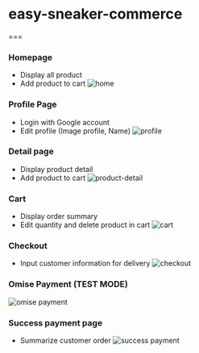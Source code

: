 # easy-sneaker-commerce
===

### Homepage
* Display all product
* Add product to cart
![home](https://github.com/user-attachments/assets/7b5abd52-8a20-4d26-8f5d-37a313244f6e)

### Profile Page
* Login with Google account
* Edit profile (Image profile, Name)
![profile](https://github.com/user-attachments/assets/531b2e2e-aeb6-4a8e-94f1-22b9906db967)

### Detail page
* Display product detail
* Add product to cart
![product-detail](https://github.com/user-attachments/assets/466877e3-1fe2-4db1-bd8c-4e55f3874f1e)

### Cart
* Display order summary
* Edit quantity and delete product in cart
![cart](https://github.com/user-attachments/assets/f5580c3e-335c-4865-b054-a7e4c96cec2c)

### Checkout
* Input customer information for delivery
![checkout](https://github.com/user-attachments/assets/535410e3-6a1f-44bf-b526-b9d720181155)

### Omise Payment (TEST MODE)
![omise payment](https://github.com/user-attachments/assets/88f98f76-f778-4034-9fde-9ac12d8841ae)

### Success payment page 
* Summarize customer order
![success payment](https://github.com/user-attachments/assets/b07a259a-4ca5-4f5a-91e9-41f689630d60)


